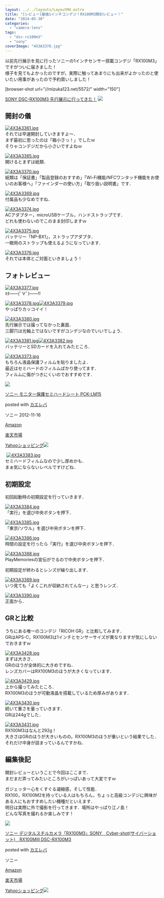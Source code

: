 ```yaml
---
layout: ../../layouts/LayoutMd.astro
title: "[レビュー]最強1インチコンデジ！RX100M3開封レビュー！"
date: "2014-05-30"
categories: 
  - "camera-lens"
tags: 
  - "dsc-rx100m3"
  - "sony"
coverImage: "4X3A3378.jpg"
---
```


以前先行展示を見に行ったソニーの1インチセンサー搭載コンデジ「RX100M3」ですがついに届きました！  
様子を見てもよかったのですが，実際に触ってあまりにも出来がよかったのと使いたい用事があったので予約買いしました！

\[browser-shot url="//mizuka123.net/5572/" width="150"\]

[SONY DSC-RX100M3 先行展示に行ってきた！](//mizuka123.net/5572/) [![](http://b.hatena.ne.jp/entry/image///mizuka123.net/5572/)](http://b.hatena.ne.jp/entry///mizuka123.net/5572/)

## 開封の儀

[![4X3A3361.jpg](images/14282134966_553023c852_b.jpg)](http://www.flickr.com/photos/67522130@N08/14282134966/ "4X3A3361.jpg")  
それでは早速開封していきますよ～．  
まず最初に思ったのは「箱小さっ！」でしたｗ  
そりゃコンデジだから小さいですよねｗ

[![4X3A3365.jpg](images/14303368682_152cdb710d_b.jpg)](http://www.flickr.com/photos/67522130@N08/14303368682/ "4X3A3365.jpg")  
開けるとまずは紙類．

[![4X3A3370.jpg](images/14325465063_c22013e656_b.jpg)](http://www.flickr.com/photos/67522130@N08/14325465063/ "4X3A3370.jpg")  
紙類は「保証書」「製品登録のおすすめ」「Wi-Fi機能/NFCワンタッチ機能をお使いのお客様へ」「ファインダーの使い方」「取り扱い説明書」です．

[![4X3A3369.jpg](images/14118653560_99fccd81b3_b.jpg)](http://www.flickr.com/photos/67522130@N08/14118653560/ "4X3A3369.jpg")  
付属品も少なめですね．

[![4X3A3374.jpg](images/14301939871_4acf049ba5_b.jpg)](http://www.flickr.com/photos/67522130@N08/14301939871/ "4X3A3374.jpg")  
ACアダプター，microUSBケーブル，ハンドストラップです．  
どれも使わないのでこのまま封印しますｗ

[![4X3A3375.jpg](images/14305284065_801210df80_b.jpg)](http://www.flickr.com/photos/67522130@N08/14305284065/ "4X3A3375.jpg")  
バッテリー「NP-BX1」，ストラップアダプタ．  
一眼用のストラップも使えるようになっています．

[![4X3A3376.jpg](images/14118634178_c023e67c31_b.jpg)](http://www.flickr.com/photos/67522130@N08/14118634178/ "4X3A3376.jpg")  
それでは本体とご対面といきましょう！

## フォトレビュー

[![4X3A3377.jpg](images/14118608379_a4962a8181_b.jpg)](http://www.flickr.com/photos/67522130@N08/14118608379/ "4X3A3377.jpg")  
ｷﾀ――(ﾟ∀ﾟ)――!!

[![4X3A3378.jpg](images/14118664950_7aaa07f08f_b.jpg)](http://www.flickr.com/photos/67522130@N08/14118664950/ "4X3A3378.jpg")[![4X3A3379.jpg](images/14282150736_54288f5049_b.jpg)](http://www.flickr.com/photos/67522130@N08/14282150736/ "4X3A3379.jpg")  
やっぱりカッコイイ！

[![4X3A3380.jpg](images/14282152196_a6be2c3516_b.jpg)](http://www.flickr.com/photos/67522130@N08/14282152196/ "4X3A3380.jpg")  
先行展示では撮ってなかった裏面．  
三脚穴は光軸上ではないですがコンデジなのでいいでしょう．

[![4X3A3381.jpg](images/14303385632_8d026a83f7_b.jpg)](http://www.flickr.com/photos/67522130@N08/14303385632/ "4X3A3381.jpg")[![4X3A3382.jpg](images/14325480243_42bdaf2699_b.jpg)](http://www.flickr.com/photos/67522130@N08/14325480243/ "4X3A3382.jpg")  
バッテリーとSDカードを入れてみたところ．

[![4X3A3373.jpg](images/14303373742_d57a565453_b.jpg)](http://www.flickr.com/photos/67522130@N08/14303373742/ "4X3A3373.jpg")  
もちろん液晶保護フィルムを貼りましたよ．  
最近はセミハードのフィルムばかり使ってます．  
フィルムに傷がつきにくいのでおすすめです．

[![](images/31hVtl6Sc1L._SL160_.jpg)](https://www.amazon.co.jp/exec/obidos/ASIN/B009O06WZY/mizuka123-22/ref=nosim/)

[ソニー モニター保護セミハードシート PCK-LM15](https://www.amazon.co.jp/exec/obidos/ASIN/B009O06WZY/mizuka123-22/ref=nosim/)

posted with [カエレバ](http://kaereba.com)

ソニー 2012-11-16

[Amazon](http://www.amazon.co.jp/gp/search?keywords=%83%5C%83j%81%5B%20%83%82%83j%83%5E%81%5B%95%DB%8C%EC%83Z%83%7E%83n%81%5B%83h%83V%81%5B%83g%20PCK-LM15&__mk_ja_JP=%83J%83%5E%83J%83i&tag=mizuka123-22 "アマゾン")

[楽天市場](http://hb.afl.rakuten.co.jp/hgc/032b53ee.4b34c5ee.0f4a541e.f440145e/?pc=http%3A%2F%2Fsearch.rakuten.co.jp%2Fsearch%2Fmall%2F%25E3%2582%25BD%25E3%2583%258B%25E3%2583%25BC%2520%25E3%2583%25A2%25E3%2583%258B%25E3%2582%25BF%25E3%2583%25BC%25E4%25BF%259D%25E8%25AD%25B7%25E3%2582%25BB%25E3%2583%259F%25E3%2583%258F%25E3%2583%25BC%25E3%2583%2589%25E3%2582%25B7%25E3%2583%25BC%25E3%2583%2588%2520PCK-LM15%2F-%2Ff.1-p.1-s.1-sf.0-st.A-v.2%3Fx%3D0%26scid%3Daf_ich_link_urltxt%26m%3Dhttp%3A%2F%2Fm.rakuten.co.jp%2F "楽天市場")

[Yahooショッピング![](//ad.jp.ap.valuecommerce.com/servlet/gifbanner?sid=3066752&pid=881990642)](//ck.jp.ap.valuecommerce.com/servlet/referral?sid=3066752&pid=881990642&vc_url=http%3A%2F%2Fshopping.search.yahoo.co.jp%2Fsearch%3FuIv%3Don%26ei%3DUTF-8%26tab_ex%3Dcommerce%26slider%3D0%26va%3D%25E3%2582%25BD%25E3%2583%258B%25E3%2583%25BC%2520%25E3%2583%25A2%25E3%2583%258B%25E3%2582%25BF%25E3%2583%25BC%25E4%25BF%259D%25E8%25AD%25B7%25E3%2582%25BB%25E3%2583%259F%25E3%2583%258F%25E3%2583%25BC%25E3%2583%2589%25E3%2582%25B7%25E3%2583%25BC%25E3%2583%2588%2520PCK-LM15 "Yahooショッピング")

 [![4X3A3383.jpg](images/14282156906_5482ab87a7_b.jpg)](http://www.flickr.com/photos/67522130@N08/14282156906/ "4X3A3383.jpg")  
セミハードフィルムなので少し厚めかも．  
まぁ気にならないレベルですけどね．

## 初期設定

初回起動時の初期設定を行っていきます．

[![4X3A3384.jpg](images/14305297455_d26d279450_b.jpg)](http://www.flickr.com/photos/67522130@N08/14305297455/ "4X3A3384.jpg")  
「実行」を選び中央ボタンを押下．

[![4X3A3385.jpg](images/14282160096_b981c3fb77_b.jpg)](http://www.flickr.com/photos/67522130@N08/14282160096/ "4X3A3385.jpg")  
「東京/ソウル」を選び中央ボタンを押下．

[![4X3A3386.jpg](images/14325485643_6dfb528ebd_b.jpg)](http://www.flickr.com/photos/67522130@N08/14325485643/ "4X3A3386.jpg")  
時間の設定を行ったら「実行」を選び中央ボタンを押下．

[![4X3A3388.jpg](images/14303393822_4953515694_b.jpg)](http://www.flickr.com/photos/67522130@N08/14303393822/ "4X3A3388.jpg")  
PlayMemoriesの宣伝がでるので中央ボタンを押下．

初期設定が終わるとレンズが繰り出します．

[![4X3A3389.jpg](images/14303395252_661b25f87f_b.jpg)](http://www.flickr.com/photos/67522130@N08/14303395252/ "4X3A3389.jpg")  
いつ見ても「よくこれが収納されてんなー」と思うレンズ．

[![4X3A3390.jpg](images/14118653318_a681a44a17_b.jpg)](http://www.flickr.com/photos/67522130@N08/14118653318/ "4X3A3390.jpg")  
正面から．

## GRと比較

うちにある唯一のコンデジ「RICOH GR」と比較してみます．  
GRはAPS-C，RX100M3は1インチとセンサーサイズが異なりますが気にしないでおきますｗ

[![4X3A3428.jpg](images/14304733744_77e9c82099_b.jpg)](http://www.flickr.com/photos/67522130@N08/14304733744/ "4X3A3428.jpg")  
まずは大きさ．  
GRのほうが全体的に大きめですね．  
レンズカバーはRX100M3のほうが大きくなっています．

[![4X3A3429.jpg](images/14304734934_907a9fec06_b.jpg)](http://www.flickr.com/photos/67522130@N08/14304734934/ "4X3A3429.jpg")  
上から撮ってみたところ．  
RX100M3のほうが可動液晶を搭載しているため厚みがあります．

[![4X3A3430.jpg](images/14118686220_23442dd690_b.jpg)](http://www.flickr.com/photos/67522130@N08/14118686220/ "4X3A3430.jpg")  
続いて重さを量っていきます．  
GRは244gでした．

[![4X3A3431.jpg](images/14301967931_b6a490328d_b.jpg)](http://www.flickr.com/photos/67522130@N08/14301967931/ "4X3A3431.jpg")  
RX100M3はなんと292g！  
大きさはGRのほうが大きいものの，RX100M3のほうが重いという結果でした．  
それだけ中身が詰まっているんですかね．

## 編集後記

開封レビューということで今回はここまで．  
まだまだ弄ってみたいところがいっぱいあって大変ですｗ

ガジェッター心をくすぐる凝縮感，そして性能．  
RX100，RX100M2を持っている人はもちろん，ちょっと高級コンデジに興味がある人にもおすすめしたい機種だといえます．  
明日は実際に外で撮影を行ってきます．場所はやっぱり江ノ島！  
どんな写真を撮れるか楽しみです！

[![](images/31WS35Hj9oL._SL160_.jpg)](https://www.amazon.co.jp/exec/obidos/ASIN/B00KD43UTQ/mizuka123-22/ref=nosim/)

[ソニー デジタルスチルカメラ「RX100M3」SONY　Cyber-shot(サイバーショット)　RX100MIII DSC-RX100M3](https://www.amazon.co.jp/exec/obidos/ASIN/B00KD43UTQ/mizuka123-22/ref=nosim/)

posted with [カエレバ](http://kaereba.com)

ソニー

[Amazon](http://www.amazon.co.jp/gp/search?keywords=%83%5C%83j%81%5B%20%83f%83W%83%5E%83%8B%83X%83%60%83%8B%83J%83%81%83%89%81uRX100M3%81vSONY%81%40Cyber-shot%28%83T%83C%83o%81%5B%83V%83%87%83b%83g%29%81%40RX100MIII%20DSC-RX100M3&__mk_ja_JP=%83J%83%5E%83J%83i&tag=mizuka123-22 "アマゾン")

[楽天市場](http://hb.afl.rakuten.co.jp/hgc/032b53ee.4b34c5ee.0f4a541e.f440145e/?pc=http%3A%2F%2Fsearch.rakuten.co.jp%2Fsearch%2Fmall%2F%25E3%2582%25BD%25E3%2583%258B%25E3%2583%25BC%2520%25E3%2583%2587%25E3%2582%25B8%25E3%2582%25BF%25E3%2583%25AB%25E3%2582%25B9%25E3%2583%2581%25E3%2583%25AB%25E3%2582%25AB%25E3%2583%25A1%25E3%2583%25A9%25E3%2580%258CRX100M3%25E3%2580%258DSONY%25E3%2580%2580Cyber-shot%2528%25E3%2582%25B5%25E3%2582%25A4%25E3%2583%2590%25E3%2583%25BC%25E3%2582%25B7%25E3%2583%25A7%25E3%2583%2583%25E3%2583%2588%2529%25E3%2580%2580RX100MIII%2520DSC-RX100M3%2F-%2Ff.1-p.1-s.1-sf.0-st.A-v.2%3Fx%3D0%26scid%3Daf_ich_link_urltxt%26m%3Dhttp%3A%2F%2Fm.rakuten.co.jp%2F "楽天市場")

[Yahooショッピング![](//ad.jp.ap.valuecommerce.com/servlet/gifbanner?sid=3066752&pid=881990642)](//ck.jp.ap.valuecommerce.com/servlet/referral?sid=3066752&pid=881990642&vc_url=http%3A%2F%2Fshopping.search.yahoo.co.jp%2Fsearch%3FuIv%3Don%26ei%3DUTF-8%26tab_ex%3Dcommerce%26slider%3D0%26va%3D%25E3%2582%25BD%25E3%2583%258B%25E3%2583%25BC%2520%25E3%2583%2587%25E3%2582%25B8%25E3%2582%25BF%25E3%2583%25AB%25E3%2582%25B9%25E3%2583%2581%25E3%2583%25AB%25E3%2582%25AB%25E3%2583%25A1%25E3%2583%25A9%25E3%2580%258CRX100M3%25E3%2580%258DSONY%25E3%2580%2580Cyber-shot%2528%25E3%2582%25B5%25E3%2582%25A4%25E3%2583%2590%25E3%2583%25BC%25E3%2582%25B7%25E3%2583%25A7%25E3%2583%2583%25E3%2583%2588%2529%25E3%2580%2580RX100MIII%2520DSC-RX100M3 "Yahooショッピング")
